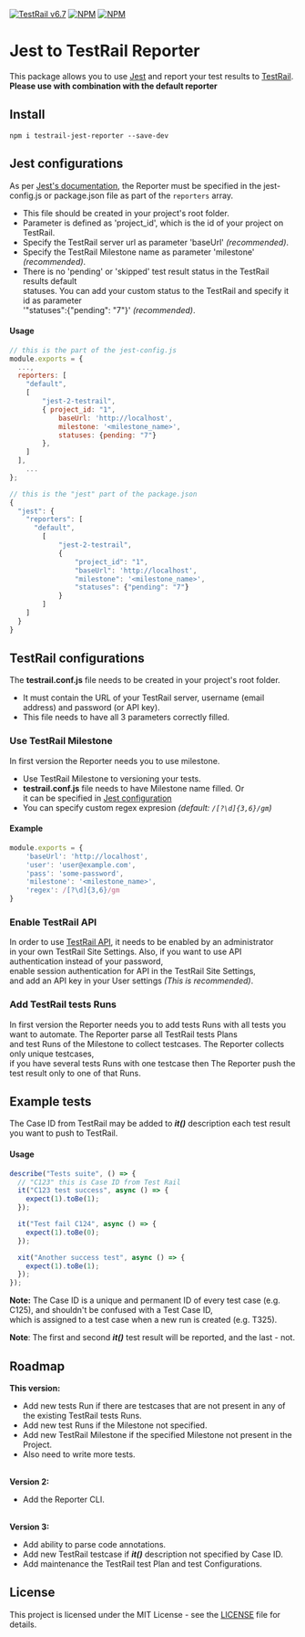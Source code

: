 [![TestRail v6.7](https://img.shields.io/badge/TestRail%20API-v2-green.svg)](http://docs.gurock.com/testrail-api2/start) [![NPM](https://img.shields.io/npm/l/testrail-jest-reporter)](https://github.com/AntonChaukin/testrail-jest-reporter/blob/main/LICENSE) [![NPM](https://img.shields.io/node/v/testrail-jest-reporter)](https://github.com/AntonChaukin/testrail-jest-reporter/blob/main/package.json)


# Jest to TestRail Reporter
This package allows you to use [Jest](https://jestjs.io/) and report  your test results to [TestRail](http://www.gurock.com/testrail/).
<br>**Please use with combination with the default reporter**

## Install

```code
npm i testrail-jest-reporter --save-dev
```

## Jest configurations

As per [Jest's documentation](https://facebook.github.io/jest/docs/en/configuration.html#reporters-array-modulename-modulename-options), 
the Reporter must be specified in the jest-config.js or package.json file as part of the `reporters` array.
 - This file should be created in your project's root folder.
 - Parameter is defined as 'project_id', which is the id of your project on TestRail.
 - Specify the TestRail server url as parameter 'baseUrl' _(recommended)_.
 - Specify the TestRail Milestone name as parameter 'milestone' _(recommended)_.
 - There is no 'pending' or 'skipped' test result status in the TestRail results default <br>statuses. 
 You can add your custom status to the TestRail and specify it id as parameter 
 <br>'"statuses":{"pending": "7"}' _(recommended)_.
#### Usage
```javascript
// this is the part of the jest-config.js
module.exports = {
  ...,
  reporters: [
    "default",
    [
        "jest-2-testrail", 
        { project_id: "1", 
            baseUrl: 'http://localhost', 
            milestone: '<milestone_name>',
            statuses: {pending: "7"}
        },
    ]
  ], 
    ...
};
```
```js
// this is the "jest" part of the package.json
{
  "jest": {
    "reporters": [
      "default",
        [
            "jest-2-testrail",
            { 
                "project_id": "1",
                "baseUrl": 'http://localhost',
                "milestone": '<milestone_name>',
                "statuses": {"pending": "7"}
            }
        ]
    ]
  }
}
```

## TestRail configurations

The **testrail.conf.js** file needs to be created in your project's root folder.
 - It must contain the URL of your TestRail server, username (email address) and password (or API key).
 - This file needs to have all 3 parameters correctly filled.
### Use TestRail Milestone
In first version the Reporter needs you to use milestone.
 - Use TestRail Milestone to versioning your tests.
 - **testrail.conf.js** file needs to have Milestone name filled. Or <br>it can be specified in
[Jest configuration](https://github.com/AntonChaukin/testrail-jest-reporter#jest-configurations)
 - You can specify custom regex expresion _(default: `/[?\d]{3,6}/gm`)_
#### Example
```js
module.exports = {
    'baseUrl': 'http://localhost',
    'user': 'user@example.com',
    'pass': 'some-password',
    'milestone': '<milestone_name>',
    'regex': /[?\d]{3,6}/gm
}
```
### Enable TestRail API
In order to use [TestRail API](http://docs.gurock.com/testrail-api2/start), it needs to be enabled by an administrator
<br>in your own TestRail Site Settings.
Also, if you want to use API authentication instead of your password,
<br>enable session authentication for API in the TestRail Site Settings,
<br>and add an API key in your User settings _(This is recommended)_.
### Add TestRail tests Runs
In first version the Reporter needs you to add tests Runs with all tests you want to automate.
The Reporter parse all TestRail tests Plans
<br>and test Runs of the Milestone to collect testcases.
The Reporter collects only unique testcases,
<br>if you have several tests Runs with one testcase
then The Reporter push the test result only to one of that Runs.

## Example tests

The Case ID from TestRail may be added to **_it()_** description 
each test result you want to push to TestRail.
#### Usage
```javascript
describe("Tests suite", () => {
  // "C123" this is Case ID from Test Rail
  it("C123 test success", async () => {
    expect(1).toBe(1);
  });

  it("Test fail C124", async () => {
    expect(1).toBe(0);
  });

  xit("Another success test", async () => {
    expect(1).toBe(1);
  });
});
```
**Note:** The Case ID is a unique and permanent ID of every test case (e.g. C125),
and shouldn't be confused with a Test Case ID, <br>which is assigned to a test case when a new run is created (e.g. T325).

**Note**: The first and second **_it()_** test result will be reported, and the last - not.

## Roadmap
**This version:**
- Add new tests Run if there are testcases that are not present in any of the existing TestRail tests Runs.
- Add new test Runs if the Milestone not specified.
- Add new TestRail Milestone if the specified Milestone not present in the Project.
- Also need to write more tests.

<br>**Version 2:**
- Add the Reporter CLI.

<br>**Version 3:**
- Add ability to parse code annotations.
- Add new TestRail testcase if **_it()_** description not specified by Case ID.
- Add maintenance the TestRail test Plan and test Configurations.


## License

This project is licensed under the MIT License - see the [LICENSE](https://github.com/AntonChaukin/testrail-jest-reporter/blob/main/LICENSE) file for details.